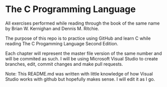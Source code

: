 # The C Programming Language
All exercises performed while reading through the book of the same name by Brian W. Kernighan and Dennis M. Ritchie.

The purpose of this repo is to practice using GitHub and learn C while reading The C Progamming Language Second Edition.

Each chapter will represent the master file version of the same number and will be commited as such. I will be using Microsoft Visual Studio to create branches, edit, commit changes and make pull requests.

Note: This README.md was written with little knowledge of how Visual Studio works with github but hopefully makes sense. I will edit it as I go.
